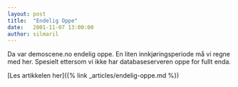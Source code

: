 ```yaml
---
layout: post
title:  "Endelig Oppe"
date:   2001-11-07 13:00:00
author: silmaril
---
```

Da var demoscene.no endelig oppe. En liten innkjøringsperiode må vi
regne med her. Spesielt ettersom vi ikke har databaseserveren oppe for
fullt enda.

[Les artikkelen her]({% link _articles/endelig-oppe.md %})
